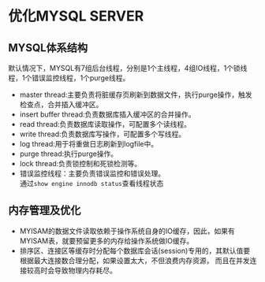# 优化MYSQL SERVER
## MYSQL体系结构
默认情况下，MYSQL有7组后台线程，分别是1个主线程，4组IO线程，1个锁线程，1个错误监控线程，1个purge线程。  
- master thread:主要负责将脏缓存页刷新到数据文件，执行purge操作，触发检查点，合并插入缓冲区。  
- insert buffer thread:负责数据库插入缓冲区的合并操作。  
- read thread:负责数据库读取操作，可配置多个读线程。  
- write thread:负责数据库写操作，可配置多个写线程。  
- log thread:用于将重做日志刷新到logfile中。  
- purge thread:执行purge操作。  
- lock thread:负责锁控制和死锁检测等。  
- 错误监控线程：主要负责错误监控和错误处理。  
通过`show engine innodb status`查看线程状态
## 内存管理及优化
- MYISAM的数据文件读取依赖于操作系统自身的IO缓存，因此，如果有MYISAM表，就要预留更多的内存给操作系统做IO缓存。  
- 排序区、连接区等缓存时分配每个数据库会话(session)专用的，其默认值要根据最大连接数合理分配，如果设置太大，不但浪费内存资源，
  而且在并发连接较高时会导致物理内存耗尽。  
